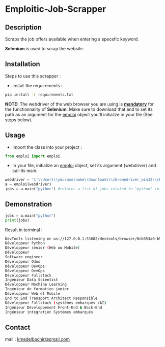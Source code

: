 # Emploitic-Job-Scrapper

## Description 
Scraps the job offers available when entering a specefic keyword.  

**Selenium** is used to scrap the website. 

## Installation

Steps to use this scrapper : 

* Install the requirements : 

```bash
pip install -r requirements.txt
```

**NOTE:** The webdriver of the web browser you are using is <ins>**mandatory**</ins> for the functionnality of **Selenium**. Make sure to download that and to set its path as an argument for the <ins>emploi</ins> object you'll initialize in your file (See steps below).

## Usage

* Import the class into your project :  
```python
from emploi import emploi
```
* In your file, initialize an <ins>emploi</ins> object, set its argument (webdriver) and call its main.
```python
webdriver = 'C:\\Users\\yourusername\\Downloads\\chromedriver_win32\\chromedriver' #Webdriver used here is Chrome's one
a = emploi(webdriver)
jobs = a.main("python") #returns a list of jobs related to "python" in string format in case there are jobs, otherwise an empty list
```
## Demonstration

```python
jobs = a.main("python")
print(jobs)
```
Result in terminal :
```bash
DevTools listening on ws://127.0.0.1:53682/devtools/browser/0cb053a0-b5c4-45b5-a8ff-332f20320503
Développeur Python
Développeur sénior (Web ou Mobile)
Développeur
Software engineer
Développeur Odoo
Développeur DevOps
Développeur DevOps
Développeur Fullstack
Ingénieur Data Scientist
Développeur Machine Learning
Ingénieur de formation junior
Développeur Web et Mobile
End to End Transport Architect Responsible
Développeur Fullstack (systèmes embarqués /AI)
Ingénieur Développement Front-End & Back-End
Ingénieur intégration Systèmes embarqués
```


## Contact
mail : kmedelbachir@gmail.com


  
